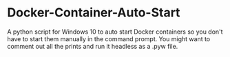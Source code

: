 # Docker-Container-Auto-Start
A python script for Windows 10 to auto start Docker containers so you don't have to start them manually in the command prompt.
You might want to comment out all the prints and run it headless as a .pyw file.

